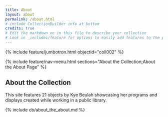 ```yaml
---
title: About
layout: about
permalink: /about.html
# include CollectionBuilder info at bottom
credits: true
# Edit the markdown on in this file to describe your collection
# Look in _includes/feature for options to easily add features to the page
---
```


{% include feature/jumbotron.html objectid="coll002" %}

{% include feature/nav-menu.html sections="About the Collection;About the About Page" %}

## About the Collection

This site features 21 objects by Kye Beulah showcasing her programs and displays created while working in a public library.

<!-- IMPORTANT!!! DELETE this comment and the include below when you are finished editing this page for your collection. The include below introduces about page features. They will show up on your collection's about page until you delete it.  -->
{% include cb/about_the_about.md %} 
